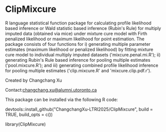 # ClipMixcure

R language statistical function package for calculating profile likelihood based inference or Wald statistic based inference (Rubin's Rule) for multiply imputed data (obtained via mice) under mixture cure model with Firth penalized likelihood or maximum likelihood for point estimation. The package consists of four functions for i) generating multiple parameter estimates (maximum likelihood or penalized likelihood) by fitting mixture cure model to individual multiply imputed datasets ('mixcure.penal.mi.R'); ii) generating Rubin's Rule based inference for pooling multiple estimates ('pool.mixcure.R'); and iii) generating combined profile likelihood inference for pooling multiple estimates ('clip.mixcure.R' and 'mixcure.clip.pdf.r'). 

Created by Changchang Xu

Contact:changchang.xu@alumni.utoronto.ca

This package can be installed via the following R code:

devtools::install_github("ChangchangXu-LTRI2025/ClipMixcure", build = TRUE, build_opts = c())

library(ClipMixcure)
